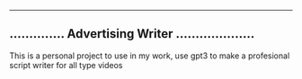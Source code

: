 ----------------------------------------------------------
..............   Advertising Writer   ....................
----------------------------------------------------------

This is a personal project to use in my work, use gpt3 to 
make a profesional script writer for all type videos 
